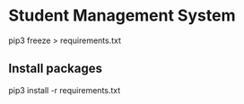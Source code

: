 # Student Management System

pip3 freeze > requirements.txt

## Install packages 
pip3 install -r requirements.txt
